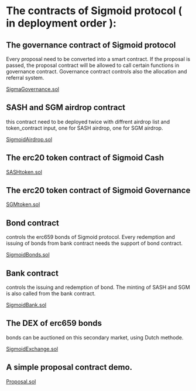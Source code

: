 
# The contracts of Sigmoid protocol ( in deployment order ):


## The governance contract of Sigmoid protocol
Every proposal need to be converted into a smart contract. If the proposal is passed, the proposal contract will be allowed to call certain functions in governance contract. Governance contract controls also the allocation and referral system.

[SigmaGovernance.sol](https://github.com/Sigmoid-Protocol/Sigmoid-main/blob/main/contracts/SigmaGovernance.sol)



## SASH and SGM airdrop contract
this contract need to be deployed twice with diffrent airdrop list and token_contract input, one for SASH airdrop, one for SGM airdrop.

[SigmoidAirdrop.sol](https://github.com/Sigmoid-Protocol/Sigmoid-main/blob/main/contracts/SigmoidAirdrop.sol)



## The erc20 token contract of Sigmoid Cash

[SASHtoken.sol](https://github.com/Sigmoid-Protocol/Sigmoid-main/blob/main/contracts/SASHtoken.sol)



## The erc20 token contract of Sigmoid Governance 

[SGMtoken.sol](https://github.com/Sigmoid-Protocol/Sigmoid-main/blob/main/contracts/SGMtoken.sol)



## Bond contract
controls the erc659 bonds of Sigmoid protocol. Every redemption and issuing of bonds from bank contract needs the support of bond contract. 

[SigmoidBonds.sol](https://github.com/Sigmoid-Protocol/Sigmoid-main/blob/main/contracts/SigmoidBonds.sol)



## Bank contract
controls the issuing and redemption of bond. The minting of SASH and SGM is also called from the bank contract.

[SigmoidBank.sol](https://github.com/Sigmoid-Protocol/Sigmoid-main/blob/main/contracts/SigmoidBank.sol)




## The DEX of erc659 bonds
bonds can be auctioned on this secondary market, using Dutch methode.

[SigmoidExchange.sol](https://github.com/Sigmoid-Protocol/Sigmoid-main/blob/main/contracts/SigmoidExchange.sol)




## A simple proposal contract demo.

[Proposal.sol](https://github.com/Sigmoid-Protocol/Sigmoid-main/blob/main/contracts/Proposal.sol)
